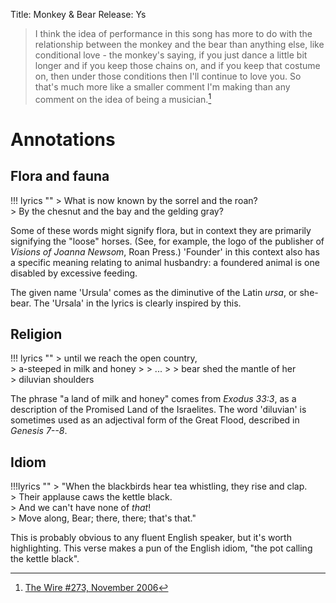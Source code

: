 Title: Monkey & Bear
Release: Ys

> I think the idea of performance in this song has more to do with the relationship between the monkey and the bear than anything else, like conditional love - the monkey's saying, if you just dance a little bit longer and if you keep those chains on, and if you keep that costume on, then under those conditions then I'll continue to love you. So that's much more like a smaller comment I'm making than any comment on the idea of being a musician.[^wire]

[^wire]: [The Wire #273, November 2006][wire]

# Annotations #

## Flora and fauna ##

!!! lyrics ""
	> What is now known by the sorrel and the roan?  
	> By the chesnut and the bay and the gelding gray?
	
Some of these words might signify flora, but in context they are primarily signifying the "loose" horses. (See, for example, the logo of the publisher of *Visions of Joanna Newsom*, Roan Press.) 'Founder' in this context also has a specific meaning relating to animal husbandry: a foundered animal is one disabled by excessive feeding.

The given name 'Ursula' comes as the diminutive of the Latin *ursa*, or she-bear. The 'Ursala' in the lyrics is clearly inspired by this.

## Religion ##

!!! lyrics ""
	> until we reach the open country,  
	> a-steeped in milk and honey
	>
	> ...
	>
	> bear shed the mantle of her  
	> diluvian shoulders
	
The phrase "a land of milk and honey" comes from *Exodus 33:3*, as a description of the Promised Land of the Israelites. The word 'diluvian' is sometimes used as an adjectival form of the Great Flood, described in *Genesis 7--8*.

## Idiom ##

!!!lyrics ""
	> "When the blackbirds hear tea whistling, they rise and clap.  
	> Their applause caws the kettle black.  
	> And we can't have none of *that*!  
	> Move along, Bear; there, there; that's that."

This is probably obvious to any fluent English speaker, but it's worth highlighting. This verse makes a pun of the English idiom, "the pot calling the kettle black".

[wire]: http://www.thewire.co.uk/in-writing/interviews/joanna-newsom.1
